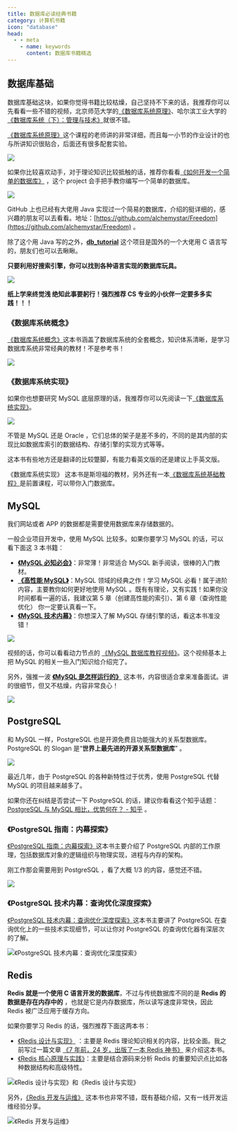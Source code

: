 ```yaml
---
title: 数据库必读经典书籍
category: 计算机书籍
icon: "database"
head:
  - - meta
    - name: keywords
      content: 数据库书籍精选
---
```


## 数据库基础

数据库基础这块，如果你觉得书籍比较枯燥，自己坚持不下来的话，我推荐你可以先看看一些不错的视频，北京师范大学的[《数据库系统原理》](https://www.icourse163.org/course/BNU-1002842007)、哈尔滨工业大学的[《数据库系统（下）：管理与技术》](https://www.icourse163.org/course/HIT-1001578001)就很不错。

[《数据库系统原理》](https://www.icourse163.org/course/BNU-1002842007)这个课程的老师讲的非常详细，而且每一小节的作业设计的也与所讲知识很贴合，后面还有很多配套实验。

![](https://oss.javaguide.cn/github/javaguide/books/up-e113c726a41874ef5fb19f7ac14e38e16ce.png)

如果你比较喜欢动手，对于理论知识比较抵触的话，推荐你看看[《如何开发一个简单的数据库》](https://cstack.github.io/db_tutorial/) ，这个 project 会手把手教你编写一个简单的数据库。

![](https://oss.javaguide.cn/github/javaguide/books/up-11de8cb239aa7201cc8d78fa28928b9ec7d.png)

GitHub 上也已经有大佬用 Java 实现过一个简易的数据库，介绍的挺详细的，感兴趣的朋友可以去看看。地址：[https://github.com/alchemystar/Freedom](https://github.com/alchemystar/Freedom) 。

除了这个用 Java 写的之外，**[db_tutorial](https://github.com/cstack/db_tutorial)** 这个项目是国外的一个大佬用 C 语言写的，朋友们也可以去瞅瞅。

**只要利用好搜索引擎，你可以找到各种语言实现的数据库玩具。**

![](https://oss.javaguide.cn/github/javaguide/books/up-d32d853f847633ac7ed0efdecf56be1f1d2.png)

**纸上学来终觉浅 绝知此事要躬行！强烈推荐 CS 专业的小伙伴一定要多多实践！！！**

### 《数据库系统概念》

[《数据库系统概念》](https://book.douban.com/subject/10548379/)这本书涵盖了数据库系统的全套概念，知识体系清晰，是学习数据库系统非常经典的教材！不是参考书！

![](https://oss.javaguide.cn/github/javaguide/booksimage-20220409150441742.png)

### 《数据库系统实现》

如果你也想要研究 MySQL 底层原理的话，我推荐你可以先阅读一下[《数据库系统实现》](https://book.douban.com/subject/4838430/)。

![](https://oss.javaguide.cn/github/javaguide/books/database-system-implementation.png)

不管是 MySQL 还是 Oracle ，它们总体的架子是差不多的，不同的是其内部的实现比如数据库索引的数据结构、存储引擎的实现方式等等。

这本书有些地方还是翻译的比较蹩脚，有能力看英文版的还是建议上手英文版。

《数据库系统实现》 这本书是斯坦福的教材，另外还有一本[《数据库系统基础教程》](https://book.douban.com/subject/3923575/)是前置课程，可以带你入门数据库。

## MySQL

我们网站或者 APP 的数据都是需要使用数据库来存储数据的。

一般企业项目开发中，使用 MySQL 比较多。如果你要学习 MySQL 的话，可以看下面这 3 本书籍：

- **[《MySQL 必知必会》](https://book.douban.com/subject/3354490/)**：非常薄！非常适合 MySQL 新手阅读，很棒的入门教材。
- **[《高性能 MySQL》](https://book.douban.com/subject/23008813/)**：MySQL 领域的经典之作！学习 MySQL 必看！属于进阶内容，主要教你如何更好地使用 MySQL 。既有有理论，又有实践！如果你没时间都看一遍的话，我建议第 5 章（创建高性能的索引）、第 6 章（查询性能优化） 你一定要认真看一下。
- **[《MySQL 技术内幕》](https://book.douban.com/subject/24708143/)**：你想深入了解 MySQL 存储引擎的话，看这本书准没错！

![](https://oss.javaguide.cn/github/javaguide/books/up-3d31e762933f9e50cc7170b2ebd8433917b.png)

视频的话，你可以看看动力节点的 [《MySQL 数据库教程视频》](https://www.bilibili.com/video/BV1fx411X7BD)。这个视频基本上把 MySQL 的相关一些入门知识给介绍完了。

另外，强推一波 **[《MySQL 是怎样运行的》](https://book.douban.com/subject/35231266/)** 这本书，内容很适合拿来准备面试。讲的很细节，但又不枯燥，内容非常良心！

![](https://oss.javaguide.cn/github/javaguide/csdn/20210703120643370.png)

## PostgreSQL

和 MySQL 一样，PostgreSQL 也是开源免费且功能强大的关系型数据库。PostgreSQL 的 Slogan 是“**世界上最先进的开源关系型数据库**” 。

![](https://oss.javaguide.cn/github/javaguide/books/image-20220702144954370.png)

最近几年，由于 PostgreSQL 的各种新特性过于优秀，使用 PostgreSQL 代替 MySQL 的项目越来越多了。

如果你还在纠结是否尝试一下 PostgreSQL 的话，建议你看看这个知乎话题：[PostgreSQL 与 MySQL 相比，优势何在？ - 知乎](https://www.zhihu.com/question/20010554) 。

### 《PostgreSQL 指南：内幕探索》

[《PostgreSQL 指南：内幕探索》](https://book.douban.com/subject/33477094/)这本书主要介绍了 PostgreSQL 内部的工作原理，包括数据库对象的逻辑组织与物理实现，进程与内存的架构。

刚工作那会需要用到 PostgreSQL ，看了大概 1/3 的内容，感觉还不错。

![](https://oss.javaguide.cn/github/javaguide/books/PostgreSQL-Guide.png)

### 《PostgreSQL 技术内幕：查询优化深度探索》

[《PostgreSQL 技术内幕：查询优化深度探索》](https://book.douban.com/subject/30256561/)这本书主要讲了 PostgreSQL 在查询优化上的一些技术实现细节，可以让你对 PostgreSQL 的查询优化器有深层次的了解。

![《PostgreSQL 技术内幕：查询优化深度探索》](https://oss.javaguide.cn/github/javaguide/books/PostgreSQL-TechnologyInsider.png)

## Redis

**Redis 就是一个使用 C 语言开发的数据库**，不过与传统数据库不同的是 **Redis 的数据是存在内存中的** ，也就是它是内存数据库，所以读写速度非常快，因此 Redis 被广泛应用于缓存方向。

如果你要学习 Redis 的话，强烈推荐下面这两本书：

- [《Redis 设计与实现》](https://book.douban.com/subject/25900156/) ：主要是 Redis 理论知识相关的内容，比较全面。我之前写过一篇文章 [《7 年前，24 岁，出版了一本 Redis 神书》](https://mp.weixin.qq.com/s?__biz=Mzg2OTA0Njk0OA==&mid=2247507030&idx=1&sn=0a5fd669413991b30163ab6f5834a4ad&chksm=cea1939df9d61a8b93925fae92f4cee0838c449534e60731cfaf533369831192e296780b32a6&token=709354671&lang=zh_CN&scene=21#wechat_redirect) 来介绍这本书。
- [《Redis 核心原理与实践》](https://book.douban.com/subject/26612779/)：主要是结合源码来分析 Redis 的重要知识点比如各种数据结构和高级特性。

![《Redis 设计与实现》和《Redis 设计与实现》](https://oss.javaguide.cn/github/javaguide/books/redis-books.png)

另外，[《Redis 开发与运维》](https://book.douban.com/subject/26971561/) 这本书也非常不错，既有基础介绍，又有一线开发运维经验分享。

![《Redis 开发与运维》](https://oss.javaguide.cn/github/javaguide/books/redis-kaifa-yu-yunwei.png)
